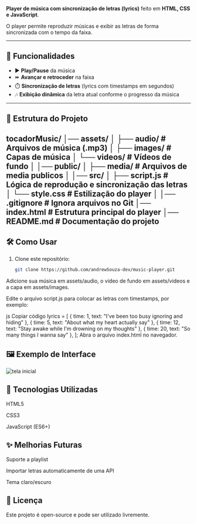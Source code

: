 **Player de música com sincronização de letras (lyrics)** feito em **HTML, CSS e JavaScript**.  

O player permite reproduzir músicas e exibir as letras de forma sincronizada com o tempo da faixa.  

---

## 🚀 Funcionalidades

- ▶️ **Play/Pause** da música  
- ⏩ **Avançar e retroceder** na faixa  
- ⏱️ **Sincronização de letras** (lyrics com timestamps em segundos)  
- 🎶 **Exibição dinâmica** da letra atual conforme o progresso da música   

---

## 📂 Estrutura do Projeto

tocadorMusic/
│── assets/
│ ├── audio/ # Arquivos de música (.mp3)
│ ├── images/ # Capas de música
│ └── videos/ # Vídeos de fundo
│
│── public/
│ ├── media/ # Arquivos de media publicos
│
│── src/
│ ├── script.js # Lógica de reprodução e sincronização das letras
│ └── style.css # Estilização do player
│
│── .gitignore # Ignora arquivos no Git
│── index.html # Estrutura principal do player
│── README.md # Documentação do projeto
---

## 🛠️ Como Usar

1. Clone este repositório:
   ```bash
   git clone https://github.com/andrewSouza-dev/music-player.git
Adicione sua música em assets/audio, o video de fundo em assets/videos e a capa em assets/images.

Edite o arquivo script.js para colocar as letras com timestamps, por exemplo:

js
Copiar código
  lyrics = [
  { time: 1, text: "I've been too busy ignoring and hiding" },
  { time: 5, text: "About what my heart actually say" },
  { time: 12, text: "Stay awake while I'm drowning on my thoughts" },
  { time: 20, text: "So many things I wanna say" },
];
Abra o arquivo index.html no navegador.

## 🖼️ Exemplo de Interface
![tela inicial](public/media/menu.png)

## 📌 Tecnologias Utilizadas
HTML5

CSS3

JavaScript (ES6+)

## ✨ Melhorias Futuras

 Suporte a playlist

 Importar letras automaticamente de uma API

 Tema claro/escuro

## 📄 Licença
Este projeto é open-source e pode ser utilizado livremente.